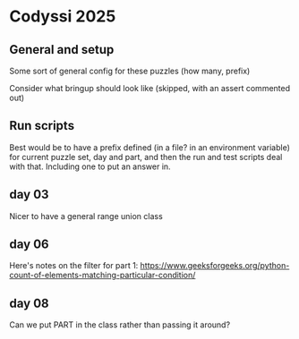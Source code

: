 # Codyssi 2025

## General and setup

Some sort of general config for these puzzles (how many, prefix)

Consider what bringup should look like (skipped, with an assert commented out)

## Run scripts

Best would be to have a prefix defined (in a file? in an environment variable) for current puzzle set, day and part, and then the run and test scripts deal with that. Including one to put an answer in.

## day 03

Nicer to have a general range union class

## day 06

Here's notes on the filter for part 1: https://www.geeksforgeeks.org/python-count-of-elements-matching-particular-condition/

## day 08

Can we put PART in the class rather than passing it around?
